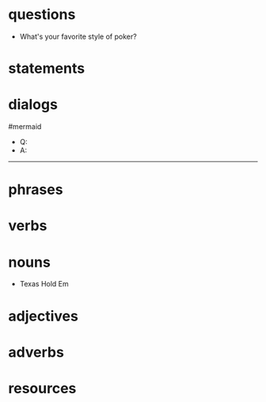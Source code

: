 # questions
- What's your favorite style of poker?
# statements

# dialogs
#mermaid 

- Q:
- A:

---
# phrases

# verbs

# nouns
- Texas Hold Em
# adjectives

# adverbs

# resources
